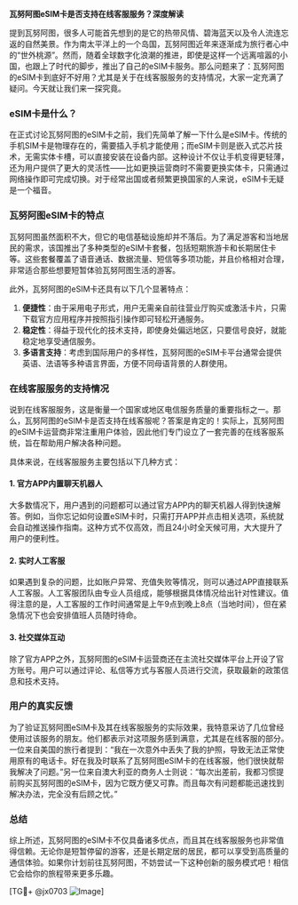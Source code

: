 **瓦努阿图eSIM卡是否支持在线客服服务？深度解读**

提到瓦努阿图，很多人可能首先想到的是它的热带风情、碧海蓝天以及令人流连忘返的自然美景。作为南太平洋上的一个岛国，瓦努阿图近年来逐渐成为旅行者心中的“世外桃源”。然而，随着全球数字化浪潮的推进，即使是这样一个远离喧嚣的小国，也跟上了时代的脚步，推出了自己的eSIM卡服务。那么问题来了：瓦努阿图的eSIM卡到底好不好用？尤其是关于在线客服服务的支持情况，大家一定充满了疑问。今天就让我们来一探究竟。

### eSIM卡是什么？

在正式讨论瓦努阿图的eSIM卡之前，我们先简单了解一下什么是eSIM卡。传统的手机SIM卡是物理存在的，需要插入手机才能使用；而eSIM卡则是嵌入式芯片技术，无需实体卡槽，可以直接安装在设备内部。这种设计不仅让手机变得更轻薄，还为用户提供了更大的灵活性——比如更换运营商时不需要更换实体卡，只需通过网络操作即可完成切换。对于经常出国或者频繁更换国家的人来说，eSIM卡无疑是一个福音。

### 瓦努阿图eSIM卡的特点

瓦努阿图虽然面积不大，但它的电信基础设施却并不落后。为了满足游客和当地居民的需求，该国推出了多种类型的eSIM卡套餐，包括短期旅游卡和长期居住卡等。这些套餐覆盖了语音通话、数据流量、短信等多项功能，并且价格相对合理，非常适合那些想要短暂体验瓦努阿图生活的游客。

此外，瓦努阿图的eSIM卡还具有以下几个显著特点：

1. **便捷性**：由于采用电子形式，用户无需亲自前往营业厅购买或激活卡片，只需下载官方应用程序并按照指引操作即可轻松开通服务。
2. **稳定性**：得益于现代化的技术支持，即使身处偏远地区，只要信号良好，就能稳定地享受通信服务。
3. **多语言支持**：考虑到国际用户的多样性，瓦努阿图的eSIM卡平台通常会提供英语、法语等多种语言界面，方便不同母语背景的人群使用。

### 在线客服服务的支持情况

说到在线客服服务，这是衡量一个国家或地区电信服务质量的重要指标之一。那么，瓦努阿图的eSIM卡是否支持在线客服呢？答案是肯定的！实际上，瓦努阿图的eSIM卡运营商非常注重用户体验，因此他们专门设立了一套完善的在线客服系统，旨在帮助用户解决各种问题。

具体来说，在线客服服务主要包括以下几种方式：

#### 1. 官方APP内置聊天机器人
大多数情况下，用户遇到的问题都可以通过官方APP内的聊天机器人得到快速解答。例如，当你忘记如何设置eSIM卡时，只需打开APP并点击相关选项，系统就会自动推送操作指南。这种方式不仅高效，而且24小时全天候可用，大大提升了用户的便利性。

#### 2. 实时人工客服
如果遇到复杂的问题，比如账户异常、充值失败等情况，则可以通过APP直接联系人工客服。人工客服团队由专业人员组成，能够根据具体情况给出针对性建议。值得注意的是，人工客服的工作时间通常是上午9点到晚上8点（当地时间），但在紧急情况下也会安排值班人员随时待命。

#### 3. 社交媒体互动
除了官方APP之外，瓦努阿图的eSIM卡运营商还在主流社交媒体平台上开设了官方账号。用户可以通过评论、私信等方式与客服人员进行交流，获取最新的政策信息和技术支持。

### 用户的真实反馈

为了验证瓦努阿图eSIM卡及其在线客服服务的实际效果，我特意采访了几位曾经使用过该服务的朋友。他们都表示对这项服务感到满意，尤其是在线客服的部分。一位来自美国的旅行者提到：“我在一次意外中丢失了我的护照，导致无法正常使用原有的电话卡。好在我及时联系了瓦努阿图eSIM卡的在线客服，他们很快就帮我解决了问题。”另一位来自澳大利亚的商务人士则说：“每次出差前，我都习惯提前购买瓦努阿图的eSIM卡，因为它既方便又可靠。而且每次有问题都能迅速找到解决办法，完全没有后顾之忧。”

### 总结

综上所述，瓦努阿图的eSIM卡不仅具备诸多优点，而且其在线客服服务也非常值得信赖。无论你是短暂停留的游客，还是长期定居的居民，都可以享受到高质量的通信体验。如果你计划前往瓦努阿图，不妨尝试一下这种创新的服务模式吧！相信它会给你的旅程带来更多乐趣。

[TG💪+ @jx0703 ![Image](https://github.com/user-attachments/assets/dbca1d08-cadb-493c-b0ec-ad6f7a83f270)]